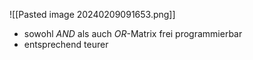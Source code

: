 ![[Pasted image 20240209091653.png]]

- sowohl $AND$ als auch $OR$-Matrix frei programmierbar
- entsprechend teurer
